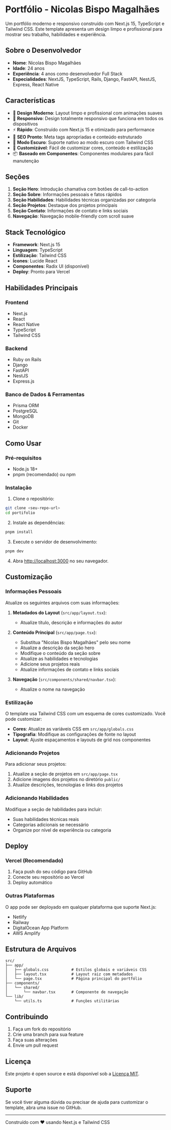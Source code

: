 # Portfólio - Nicolas Bispo Magalhães

Um portfólio moderno e responsivo construído com Next.js 15, TypeScript e Tailwind CSS. Este template apresenta um design limpo e profissional para mostrar seu trabalho, habilidades e experiência.

## Sobre o Desenvolvedor

- **Nome**: Nicolas Bispo Magalhães
- **Idade**: 24 anos
- **Experiência**: 4 anos como desenvolvedor Full Stack
- **Especialidades**: NextJS, TypeScript, Rails, Django, FastAPI, NestJS, Express, React Native

## Características

- 🎨 **Design Moderno**: Layout limpo e profissional com animações suaves
- 📱 **Responsivo**: Design totalmente responsivo que funciona em todos os dispositivos
- ⚡ **Rápido**: Construído com Next.js 15 e otimizado para performance
- 🎯 **SEO Pronto**: Meta tags apropriadas e conteúdo estruturado
- 🌙 **Modo Escuro**: Suporte nativo ao modo escuro com Tailwind CSS
- 🔧 **Customizável**: Fácil de customizar cores, conteúdo e estilização
- 📦 **Baseado em Componentes**: Componentes modulares para fácil manutenção

## Seções

1. **Seção Hero**: Introdução chamativa com botões de call-to-action
2. **Seção Sobre**: Informações pessoais e fatos rápidos
3. **Seção Habilidades**: Habilidades técnicas organizadas por categoria
4. **Seção Projetos**: Destaque dos projetos principais
5. **Seção Contato**: Informações de contato e links sociais
6. **Navegação**: Navegação mobile-friendly com scroll suave

## Stack Tecnológico

- **Framework**: Next.js 15
- **Linguagem**: TypeScript
- **Estilização**: Tailwind CSS
- **Ícones**: Lucide React
- **Componentes**: Radix UI (disponível)
- **Deploy**: Pronto para Vercel

## Habilidades Principais

### Frontend
- Next.js
- React
- React Native
- TypeScript
- Tailwind CSS

### Backend
- Ruby on Rails
- Django
- FastAPI
- NestJS
- Express.js

### Banco de Dados & Ferramentas
- Prisma ORM
- PostgreSQL
- MongoDB
- Git
- Docker

## Como Usar

### Pré-requisitos

- Node.js 18+ 
- pnpm (recomendado) ou npm

### Instalação

1. Clone o repositório:
```bash
git clone <seu-repo-url>
cd portifolio
```

2. Instale as dependências:
```bash
pnpm install
```

3. Execute o servidor de desenvolvimento:
```bash
pnpm dev
```

4. Abra [http://localhost:3000](http://localhost:3000) no seu navegador.

## Customização

### Informações Pessoais

Atualize os seguintes arquivos com suas informações:

1. **Metadados do Layout** (`src/app/layout.tsx`):
   - Atualize título, descrição e informações do autor

2. **Conteúdo Principal** (`src/app/page.tsx`):
   - Substitua "Nicolas Bispo Magalhães" pelo seu nome
   - Atualize a descrição da seção hero
   - Modifique o conteúdo da seção sobre
   - Atualize as habilidades e tecnologias
   - Adicione seus projetos reais
   - Atualize informações de contato e links sociais

3. **Navegação** (`src/components/shared/navbar.tsx`):
   - Atualize o nome na navegação

### Estilização

O template usa Tailwind CSS com um esquema de cores customizado. Você pode customizar:

- **Cores**: Atualize as variáveis CSS em `src/app/globals.css`
- **Tipografia**: Modifique as configurações de fonte no layout
- **Layout**: Ajuste espaçamentos e layouts de grid nos componentes

### Adicionando Projetos

Para adicionar seus projetos:

1. Atualize a seção de projetos em `src/app/page.tsx`
2. Adicione imagens dos projetos no diretório `public/`
3. Atualize descrições, tecnologias e links dos projetos

### Adicionando Habilidades

Modifique a seção de habilidades para incluir:

- Suas habilidades técnicas reais
- Categorias adicionais se necessário
- Organize por nível de experiência ou categoria

## Deploy

### Vercel (Recomendado)

1. Faça push do seu código para GitHub
2. Conecte seu repositório ao Vercel
3. Deploy automático

### Outras Plataformas

O app pode ser deployado em qualquer plataforma que suporte Next.js:

- Netlify
- Railway
- DigitalOcean App Platform
- AWS Amplify

## Estrutura de Arquivos

```
src/
├── app/
│   ├── globals.css          # Estilos globais e variáveis CSS
│   ├── layout.tsx           # Layout raiz com metadados
│   └── page.tsx             # Página principal do portfólio
├── components/
│   └── shared/
│       └── navbar.tsx       # Componente de navegação
└── lib/
    └── utils.ts             # Funções utilitárias
```

## Contribuindo

1. Faça um fork do repositório
2. Crie uma branch para sua feature
3. Faça suas alterações
4. Envie um pull request

## Licença

Este projeto é open source e está disponível sob a [Licença MIT](LICENSE).

## Suporte

Se você tiver alguma dúvida ou precisar de ajuda para customizar o template, abra uma issue no GitHub.

---

Construído com ❤️ usando Next.js e Tailwind CSS
